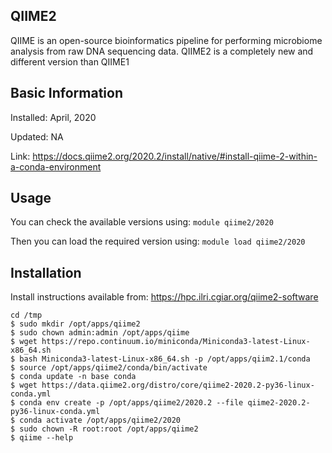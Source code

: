 ## QIIME2

QIIME is an open-source bioinformatics pipeline for performing microbiome analysis from raw DNA sequencing data. QIIME2 is a completely new and different version than QIIME1

## Basic Information
Installed: April, 2020

Updated: NA

Link: https://docs.qiime2.org/2020.2/install/native/#install-qiime-2-within-a-conda-environment

## Usage
You can check the available versions using:
`module qiime2/2020`

Then you can load the required version using:
`module load qiime2/2020`

## Installation
Install instructions available from:  https://hpc.ilri.cgiar.org/qiime2-software

```
cd /tmp
$ sudo mkdir /opt/apps/qiime2
$ sudo chown admin:admin /opt/apps/qiime
$ wget https://repo.continuum.io/miniconda/Miniconda3-latest-Linux-x86_64.sh
$ bash Miniconda3-latest-Linux-x86_64.sh -p /opt/apps/qiim2.1/conda
$ source /opt/apps/qiime2/conda/bin/activate
$ conda update -n base conda
$ wget https://data.qiime2.org/distro/core/qiime2-2020.2-py36-linux-conda.yml
$ conda env create -p /opt/apps/qiime2/2020.2 --file qiime2-2020.2-py36-linux-conda.yml 
$ conda activate /opt/apps/qiime2/2020
$ sudo chown -R root:root /opt/apps/qiime2
$ qiime --help

```
